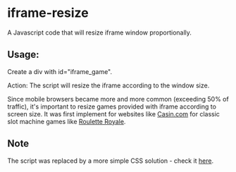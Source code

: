 # iframe-resize
A Javascript code that will resize iframe window proportionally.

## Usage: 

Create a div with id="iframe_game".

Action: The script will resize the iframe according to the window size.

Since mobile browsers became more and more common (exceeding 50% of traffic), it's important to resize games provided with iframe according to screen size.
It was first implement for websites like <a href="http://www.casin.com/">Casin.com</a> for classic slot machine games like <a href="http://www.casin.com/roulette-royale.html">Roulette Royale</a>.

## Note
The script was replaced by a more simple CSS solution - check it [here](https://github.com/RonGamer/responsive-embed). 






